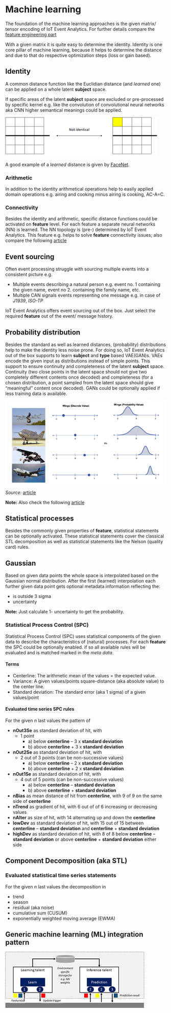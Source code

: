 <!---
  Copyright (c) 2021 Bosch.IO GmbH

  This Source Code Form is subject to the terms of the Mozilla Public
  License, v. 2.0. If a copy of the MPL was not distributed with this
  file, You can obtain one at https://mozilla.org/MPL/2.0/.

  SPDX-License-Identifier: MPL-2.0
-->

# Machine learning

The foundation of the machine learning approaches is the given matrix/ tensor encoding of IoT Event Analytics. For further details compare the [feature engineering part](./iotea-feature-engineering.md)

With a given matrix it is quite easy to determine the identity. Identity is one core pillar of machine learning, because it helps to determine the distance and due to that do respective optimization steps (loss or gain based).

## Identity

A common distance function like the Euclidian distance (and *learned* one) can be applied on a whole latent __subject__ space.

If specific areas of the latent __subject__ space are excluded or pre-processed by specific kernel e.g. like the convolution of convolutional neural networks aka CNN higher semantical meanings could be applied.

![Image](./assets/identity.png)

A good example of a *learned* distance is given by [FaceNet](https://medium.com/analytics-vidhya/introduction-to-facenet-a-unified-embedding-for-face-recognition-and-clustering-dbdac8e6f02).

### Arithmetic

In addition to the identity arithmetical operations help to easily applied domain operations e.g. airing and cooking minus airing is cooking, AC-A=C.

### Connectivity

Besides the identity and arithmetic, specific distance functions could be activated on __feature__ level. For each feature a separate neural networks (NN) is learned. The NN topology is (pre-) determined by IoT Event Analytics. This feature e.g. helps to solve __feature__ connectivity issues; also compare the following [article](https://sakhawathsumit.github.io/sumit.log/2018/07/21/drawbacks-of-convolutional-neural-networks.html)

## Event sourcing

Often event processing struggle with sourcing multiple events into a consistent picture e.g.

- Multiple events describing a natural person e.g. event no. 1 containing the given name, event no 2. containing the family name, etc.
- Multiple CAN signals events representing one message e.g. in case of *J1939*, *ISO-TP*

IoT Event Analytics offers event sourcing out of the box. Just select the required __feature__ out of the event/ message history.

## Probability distribution

Besides the standard as well as learned distances, (probability) distributions help to make the identity less noise prone. For doing so, IoT Event Analytics out of the box supports to learn __subject__ and __type__ based VAE(GAN)s. VAEs encode the given input as distributions instead of simple points. This support to ensure continuity and completeness of the latent __subject__ space. Continuity (two close points in the latent space should not give two completely different contents once decoded) and completeness (for a chosen distribution, a point sampled from the latent space should give “meaningful” content once decoded). GANs could be optionally applied if less training data is available.

![Image](./assets/probabilityDistribution.png)

_Source:_ [article](https://medium.com/ai%C2%B3-theory-practice-business/understanding-autoencoders-part-ii-41d18d3ed9c1)

__Note:__ Also check the following [article](https://towardsdatascience.com/understanding-variational-autoencoders-vaes-f70510919f73)

## Statistical processes

Besides the commonly given properties of __feature__, statistical statements can be optionally activated. These statistical statements cover the classical STL decomposition as well as statistical statements like the Nelson (quality card) rules.

## Gaussian

Based on given data points the whole space is interpolated based on the Gaussian normal distribution. After the first (learned) interpolation each further given data point gets optional metadata information reflecting the:

- is outside 3 sigma
- uncertainty

__Note:__ Just calculate  1- uncertainty to get the probability.

### Statistical Process Control (SPC)

Statistical Process Control (SPC) uses statistical components of the given data to describe the characteristics of (natural) processes. For each __feature__ the SPC could be optionally enabled. if so all available rules will be evaluated and is matched marked in the _meta data_.

#### Terms

- Centerline: The arithmetic mean of the values = the expected value.
- Variance: A given values/points square-distance (aka absolute value) to the center line.
- Standard deviation: The standard error (aka 1 sigma) of a given values/point

#### Evaluated time series SPC rules

For the given _n_ last values the pattern of

- __nOut3Se__ as standard deviation of hit, with
  - 1 point
    - a) below __centerline__ – 3 x __standard deviation__
    - b) above __centerline__ + 3 x __standard deviation__
- __nOut2Se__ as standard deviation of hit, with
  - 2 out of 3 points (can be non-successive values)
    - a) below __centerline__ – 2 x __standard deviation__
    - b) above __centerline__ + 2 x __standard deviation__
- __nOut1Se__ as standard deviation of hit, with
  - 4 out of 5 points (can be non-successive values)
    - a) below __centerline__ – __standard deviation__
    - b) above __centerline__ + __standard deviation__
- __nBias__ as mean distance of hit from __centerline__, with 9 of 9 on the same side of __centerline__
- __nTrend__ as gradient of hit, with 6 out of of 6 increasing or decreasing values
- __nAlter__ as size of hit, with 14 alternating up and down the __centerline__
- __lowDev__ as standard deviation of hit, with 15 out of 15 between __centerline__ – __standard deviation__ and __centerline__ + __standard deviation__
- __highDev__ as standard deviation of hit, with 8 of 8 below __centerline__ – __standard deviation__ or above __centerline__ + __standard deviation__ either side

## Component Decomposition (aka STL)

### Evaluated statistical time series statements

For the given *n* last values the decomposition in

- trend
- season
- residual (aka noise)
- cumulative sum (CUSUM)
- exponentially weighted moving average (EWMA)

## Generic machine learning (ML) integration pattern

![Image](./assets/mlIntegrationPattern.png)
